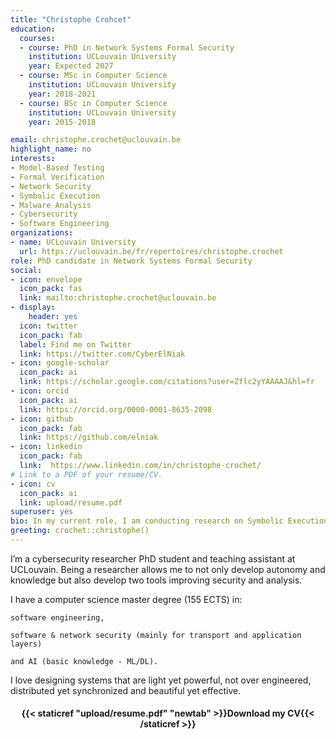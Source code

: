 ```yaml
---
title: "Christophe Crohcet"
education:
  courses:
  - course: PhD in Network Systems Formal Security
    institution: UCLouvain University
    year: Expected 2027
  - course: MSc in Computer Science
    institution: UCLouvain University
    year: 2018-2021
  - course: BSc in Computer Science
    institution: UCLouvain University
    year: 2015-2018

email: christophe.crochet@uclouvain.be
highlight_name: no
interests:
- Model-Based Testing
- Formal Verification
- Network Security
- Symbolic Execution
- Malware Analysis
- Cybersecurity
- Software Engineering
organizations:
- name: UCLouvain University
  url: https://uclouvain.be/fr/repertoires/christophe.crochet
role: PhD candidate in Network Systems Formal Security
social:
- icon: envelope
  icon_pack: fas
  link: mailto:christophe.crochet@uclouvain.be 
- display:
    header: yes
  icon: twitter
  icon_pack: fab
  label: Find me on Twitter
  link: https://twitter.com/CyberElNiak
- icon: google-scholar
  icon_pack: ai
  link: https://scholar.google.com/citations?user=Zflc2yYAAAAJ&hl=fr
- icon: orcid
  icon_pack: ai
  link: https://orcid.org/0000-0001-8635-2098
- icon: github
  icon_pack: fab
  link: https://github.com/elniak
- icon: linkedin
  icon_pack: fab
  link:  https://www.linkedin.com/in/christophe-crochet/
# Link to a PDF of your resume/CV.
- icon: cv
  icon_pack: ai
  link: upload/resume.pdf
superuser: yes
bio: In my current role, I am conducting research on Symbolic Execution malware analysis and the formal verification of APT attacker models using the Ivy tool. I am passionate about staying up-to-date with the latest trends and best practices in my field and am always looking for opportunities to learn and grow as a professional.
greeting: crochet::christophe()
---
```


I’m a cybersecurity researcher PhD student and teaching assistant at UCLouvain. Being a researcher allows me to not only develop autonomy and knowledge but also develop two tools improving security and analysis.

I have a computer science master degree (155 ECTS) in:

    software engineering,

    software & network security (mainly for transport and application layers)

    and AI (basic knowledge - ML/DL).

I love designing systems that are light yet powerful, not over engineered, distributed yet synchronized and beautiful yet effective.

<center> 

#### <i class="fa fa-download" aria-hidden="true" style="color:#035AA6"></i> {{< staticref "upload/resume.pdf" "newtab" >}}Download my CV{{< /staticref >}}
</center> 
